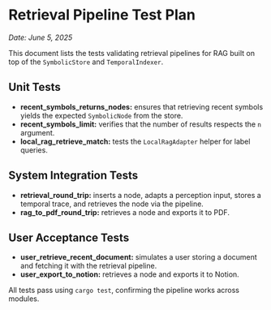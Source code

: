 # Retrieval Pipeline Test Plan

*Date: June 5, 2025*

This document lists the tests validating retrieval pipelines for RAG built on top of the `SymbolicStore` and `TemporalIndexer`.

## Unit Tests
- **recent_symbols_returns_nodes:** ensures that retrieving recent symbols yields the expected `SymbolicNode` from the store.
- **recent_symbols_limit:** verifies that the number of results respects the `n` argument.
- **local_rag_retrieve_match:** tests the `LocalRagAdapter` helper for label queries.

## System Integration Tests
- **retrieval_round_trip:** inserts a node, adapts a perception input, stores a temporal trace, and retrieves the node via the pipeline.
- **rag_to_pdf_round_trip:** retrieves a node and exports it to PDF.

## User Acceptance Tests
- **user_retrieve_recent_document:** simulates a user storing a document and fetching it with the retrieval pipeline.
- **user_export_to_notion:** retrieves a node and exports it to Notion.

All tests pass using `cargo test`, confirming the pipeline works across modules.
